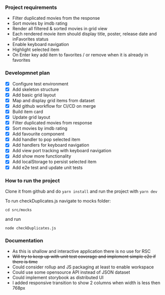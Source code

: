 ### Project requirements

- Filter duplicated movies from the response
- Sort movies by imdb rating
- Render all filtered & sorted movies in grid view
- Each rendered movie item should display title, poster, release date and inFavorites status
- Enable keyboard navigation
- Highlight selected item
- On Enter key add item to favorites / or remove when it is already in favorites

### Developmnet plan

- [x] Configure test environment
- [x] Add skeleton structure
- [x] Add basic grid layout
- [x] Map and display grid items from dataset
- [x] Add github workflow for CI/CD on merge
- [x] Build item card
- [x] Update grid layout
- [x] Filter duplicated movies from response
- [x] Sort movies by imdb rating
- [x] Add favourite component
- [x] Add handler to pop selected item
- [x] Add handlers for keyboard navigation
- [x] Add view port tracking with keyboard navigation
- [x] Add show more functionality
- [x] Add localStorage to persist selected item
- [x] Add e2e test and update unit tests

### How to run the project

Clone it from github and do `yarn install` and run the project with `yarn dev`

To run checkDuplicates.js navigate to mocks folder:

`cd src/mocks`

and run

`node checkDuplicates.js`

### Documentation

- As this is shallow and interactive application there is no use for RSC
- ~~Will try to keep up with unit test coverage and implement simple e2e if there is time~~
- Could consider rollup and JS packaging at least to enable workspace
- Could use some opensource API instead of JSON dataset
- Could implement storybook as distributed UI
- I added responsive transition to show 2 columns when width is less then 768px
